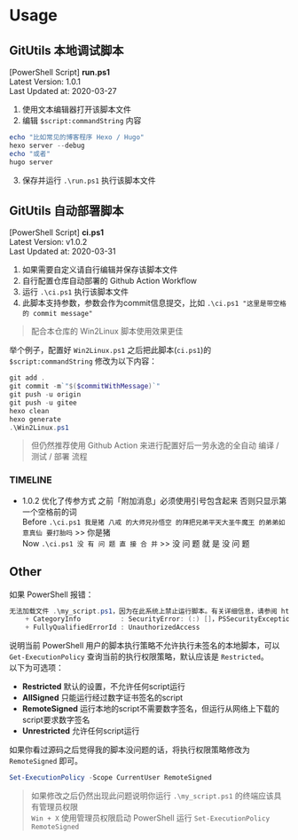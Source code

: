 # Usage
## GitUtils 本地调试脚本
[PowerShell Script] **run.ps1**  
Latest Version: 1.0.1  
Last Updated at: 2020-03-27  

1. 使用文本编辑器打开该脚本文件  
2. 编辑 `$script:commandString` 内容  
```powershell
echo "比如常见的博客程序 Hexo / Hugo"
hexo server --debug
echo "或者"
hugo server
```
3. 保存并运行 `.\run.ps1` 执行该脚本文件  

## GitUtils 自动部署脚本
[PowerShell Script] **ci.ps1**  
Latest Version: v1.0.2  
Last Updated at: 2020-03-31  

1. 如果需要自定义请自行编辑并保存该脚本文件  
2. 自行配置仓库自动部署的 Github Action Workflow  
3. 运行 `.\ci.ps1` 执行该脚本文件  
4. 此脚本支持参数，参数会作为commit信息提交，比如 `.\ci.ps1 "这里是带空格 的 commit message"`  

> 配合本仓库的 Win2Linux 脚本使用效果更佳  

举个例子，配置好 `Win2Linux.ps1` 之后把此脚本(`ci.ps1`)的 `$script:commandString` 修改为以下内容：  
```powershell
git add .
git commit -m`"$($commitWithMessage)`"
git push -u origin
git push -u gitee
hexo clean
hexo generate
.\Win2Linux.ps1
```

> 但仍然推荐使用 Github Action 来进行配置好后一劳永逸的全自动 编译 / 测试 / 部署 流程  

### TIMELINE
* 1.0.2 优化了传参方式 之前「附加消息」必须使用引号包含起来 否则只显示第一个空格前的词  
Before `.\ci.ps1 我是猪 八戒 的大师兄孙悟空 的拜把兄弟平天大圣牛魔王 的弟弟如意真仙 要打胎吗` >> 你是猪  
Now `.\ci.ps1 没 有 问 题 直 接 合 并` >> 没 问 题 就 是 没 问 题  

## Other
如果 PowerShell 报错：  
```powershell
无法加载文件 .\my_script.ps1，因为在此系统上禁止运行脚本。有关详细信息，请参阅 https://go.microsoft.com/fwlink/?LinkID=135170 中的 about_Execution_Policies。
    + CategoryInfo          : SecurityError: (:) []，PSSecurityException    
    + FullyQualifiedErrorId : UnauthorizedAccess
```
说明当前 PowerShell 用户的脚本执行策略不允许执行未签名的本地脚本，可以 `Get-ExecutionPolicy` 查询当前的执行权限策略，默认应该是 `Restricted`。  
以下为可选项：  
* **Restricted** 默认的设置，不允许任何script运行
* **AllSigned** 只能运行经过数字证书签名的script
* **RemoteSigned** 运行本地的script不需要数字签名，但运行从网络上下载的script要求数字签名
* **Unrestricted** 允许任何script运行

如果你看过源码之后觉得我的脚本没问题的话，将执行权限策略修改为 `RemoteSigned` 即可。
```powershell
Set-ExecutionPolicy -Scope CurrentUser RemoteSigned
```

> 如果修改之后仍然出现此问题说明你运行 `.\my_script.ps1` 的终端应该具有管理员权限  
> `Win + X` 使用管理员权限启动 PowerShell 运行 `Set-ExecutionPolicy RemoteSigned`  